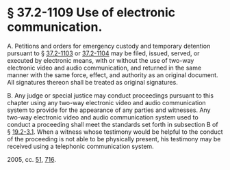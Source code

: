 # § 37.2-1109 Use of electronic communication.

<p>A. Petitions and orders for emergency custody and temporary detention pursuant to § <a href='http://law.lis.virginia.gov/vacode/37.2-1103/'>37.2-1103</a> or <a href='http://law.lis.virginia.gov/vacode/37.2-1104/'>37.2-1104</a> may be filed, issued, served, or executed by electronic means, with or without the use of two-way electronic video and audio communication, and returned in the same manner with the same force, effect, and authority as an original document. All signatures thereon shall be treated as original signatures.</p><p>B. Any judge or special justice may conduct proceedings pursuant to this chapter using any two-way electronic video and audio communication system to provide for the appearance of any parties and witnesses. Any two-way electronic video and audio communication system used to conduct a proceeding shall meet the standards set forth in subsection B of § <a href='http://law.lis.virginia.gov/vacode/19.2-3.1/'>19.2-3.1</a>. When a witness whose testimony would be helpful to the conduct of the proceeding is not able to be physically present, his testimony may be received using a telephonic communication system.</p><p>2005, cc. <a href='http://lis.virginia.gov/cgi-bin/legp604.exe?051+ful+CHAP0051'>51</a>, <a href='http://lis.virginia.gov/cgi-bin/legp604.exe?051+ful+CHAP0716'>716</a>.</p>